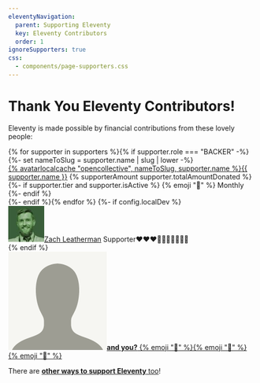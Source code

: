 ```yaml
---
eleventyNavigation:
  parent: Supporting Eleventy
  key: Eleventy Contributors
  order: 1
ignoreSupporters: true
css:
  - components/page-supporters.css
---
```

# Thank You Eleventy Contributors!

Eleventy is made possible by financial contributions from these lovely people:

<div class="facepile supporters-facepile lo">
{% for supporter in supporters %}{% if supporter.role === "BACKER" -%}
{%- set nameToSlug = supporter.name | slug | lower -%}
	<div class="lo-c">
    <a href="{{ supporter.website or supporter.profile }}" class="elv-externalexempt supporters-link">{% avatarlocalcache "opencollective", nameToSlug, supporter.name %}{{ supporter.name }}</a>
    <span class="lo lo-inline">
        <span class="lo-c lo-nocontentwrap supporters-hearts">{% supporterAmount supporter.totalAmountDonated %}</span>
        {%- if supporter.tier and supporter.isActive %}
        <span class="lo-c supporters-tier">{% emoji "📅" %} Monthly</span>
        {%- endif %}
    </span>
  </div>
{%- endif %}{% endfor %}
{%- if config.localDev %}<div data-supporters-slug="zach-leatherman" class="lo-c"><a href="https://opencollective.com/zachleat" class="supporters-link"><img src="/img/avatar-local-cache/opencollective/zach-leatherman.jpg" alt="Zach Leatherman" loading="lazy" class="avatar">Zach Leatherman</a><span class="lo"><span class="lo-c supporters-tier"> Supporter</span><span class="lo-c supporters-hearts">❤️❤️❤️<span class="supporters-hearts-empty">💛💛💛💛💛💛💛</span></span></span></div>{% endif %}
  <div class="lo-c"><a href="https://opencollective.com/11ty"><img src="/img/default-avatar.png" alt="Default Avatar Image" loading="lazy" class="avatar"><strong>and you?</strong> {% emoji "🎁" %}{% emoji "🎁" %}{% emoji "🎁" %}</a></div>
</div>

There are <a href="/docs/how-to-support/"><strong>other ways to support Eleventy</strong> too</a>!
